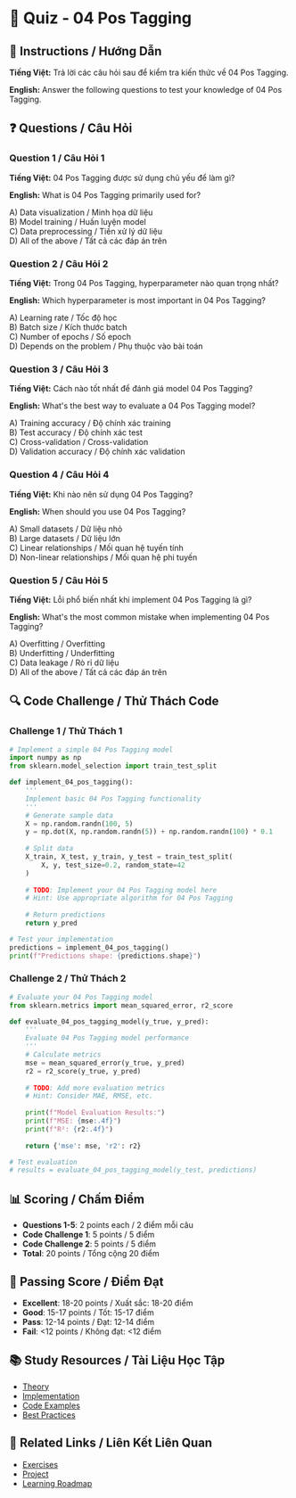 # 🧠 Quiz - 04 Pos Tagging

## 📝 Instructions / Hướng Dẫn

**Tiếng Việt:** Trả lời các câu hỏi sau để kiểm tra kiến thức về 04 Pos Tagging.

**English:** Answer the following questions to test your knowledge of 04 Pos Tagging.

## ❓ Questions / Câu Hỏi

### Question 1 / Câu Hỏi 1
**Tiếng Việt:** 04 Pos Tagging được sử dụng chủ yếu để làm gì?

**English:** What is 04 Pos Tagging primarily used for?

A) Data visualization / Minh họa dữ liệu  
B) Model training / Huấn luyện model  
C) Data preprocessing / Tiền xử lý dữ liệu  
D) All of the above / Tất cả các đáp án trên

### Question 2 / Câu Hỏi 2
**Tiếng Việt:** Trong 04 Pos Tagging, hyperparameter nào quan trọng nhất?

**English:** Which hyperparameter is most important in 04 Pos Tagging?

A) Learning rate / Tốc độ học  
B) Batch size / Kích thước batch  
C) Number of epochs / Số epoch  
D) Depends on the problem / Phụ thuộc vào bài toán

### Question 3 / Câu Hỏi 3
**Tiếng Việt:** Cách nào tốt nhất để đánh giá model 04 Pos Tagging?

**English:** What's the best way to evaluate a 04 Pos Tagging model?

A) Training accuracy / Độ chính xác training  
B) Test accuracy / Độ chính xác test  
C) Cross-validation / Cross-validation  
D) Validation accuracy / Độ chính xác validation

### Question 4 / Câu Hỏi 4
**Tiếng Việt:** Khi nào nên sử dụng 04 Pos Tagging?

**English:** When should you use 04 Pos Tagging?

A) Small datasets / Dữ liệu nhỏ  
B) Large datasets / Dữ liệu lớn  
C) Linear relationships / Mối quan hệ tuyến tính  
D) Non-linear relationships / Mối quan hệ phi tuyến

### Question 5 / Câu Hỏi 5
**Tiếng Việt:** Lỗi phổ biến nhất khi implement 04 Pos Tagging là gì?

**English:** What's the most common mistake when implementing 04 Pos Tagging?

A) Overfitting / Overfitting  
B) Underfitting / Underfitting  
C) Data leakage / Rò rỉ dữ liệu  
D) All of the above / Tất cả các đáp án trên

## 🔍 Code Challenge / Thử Thách Code

### Challenge 1 / Thử Thách 1
```python
# Implement a simple 04 Pos Tagging model
import numpy as np
from sklearn.model_selection import train_test_split

def implement_04_pos_tagging():
    '''
    Implement basic 04 Pos Tagging functionality
    '''
    # Generate sample data
    X = np.random.randn(100, 5)
    y = np.dot(X, np.random.randn(5)) + np.random.randn(100) * 0.1
    
    # Split data
    X_train, X_test, y_train, y_test = train_test_split(
        X, y, test_size=0.2, random_state=42
    )
    
    # TODO: Implement your 04 Pos Tagging model here
    # Hint: Use appropriate algorithm for 04 Pos Tagging
    
    # Return predictions
    return y_pred

# Test your implementation
predictions = implement_04_pos_tagging()
print(f"Predictions shape: {predictions.shape}")
```

### Challenge 2 / Thử Thách 2
```python
# Evaluate your 04 Pos Tagging model
from sklearn.metrics import mean_squared_error, r2_score

def evaluate_04_pos_tagging_model(y_true, y_pred):
    '''
    Evaluate 04 Pos Tagging model performance
    '''
    # Calculate metrics
    mse = mean_squared_error(y_true, y_pred)
    r2 = r2_score(y_true, y_pred)
    
    # TODO: Add more evaluation metrics
    # Hint: Consider MAE, RMSE, etc.
    
    print(f"Model Evaluation Results:")
    print(f"MSE: {mse:.4f}")
    print(f"R²: {r2:.4f}")
    
    return {'mse': mse, 'r2': r2}

# Test evaluation
# results = evaluate_04_pos_tagging_model(y_test, predictions)
```

## 📊 Scoring / Chấm Điểm

- **Questions 1-5**: 2 points each / 2 điểm mỗi câu
- **Code Challenge 1**: 5 points / 5 điểm
- **Code Challenge 2**: 5 points / 5 điểm
- **Total**: 20 points / Tổng cộng 20 điểm

## 🎯 Passing Score / Điểm Đạt

- **Excellent**: 18-20 points / Xuất sắc: 18-20 điểm
- **Good**: 15-17 points / Tốt: 15-17 điểm  
- **Pass**: 12-14 points / Đạt: 12-14 điểm
- **Fail**: <12 points / Không đạt: <12 điểm

## 📚 Study Resources / Tài Liệu Học Tập

- [Theory](./THEORY_04_pos_tagging.md)
- [Implementation](./IMPLEMENTATION_04_pos_tagging.md)
- [Code Examples](./CODE_EXAMPLES_04_pos_tagging.md)
- [Best Practices](./BEST_PRACTICES_04_pos_tagging.md)

## 🔗 Related Links / Liên Kết Liên Quan

- [Exercises](./EXERCISES_04_pos_tagging.md)
- [Project](./PROJECT_04_pos_tagging.md)
- [Learning Roadmap](./LEARNING_ROADMAP_04_pos_tagging.md)
